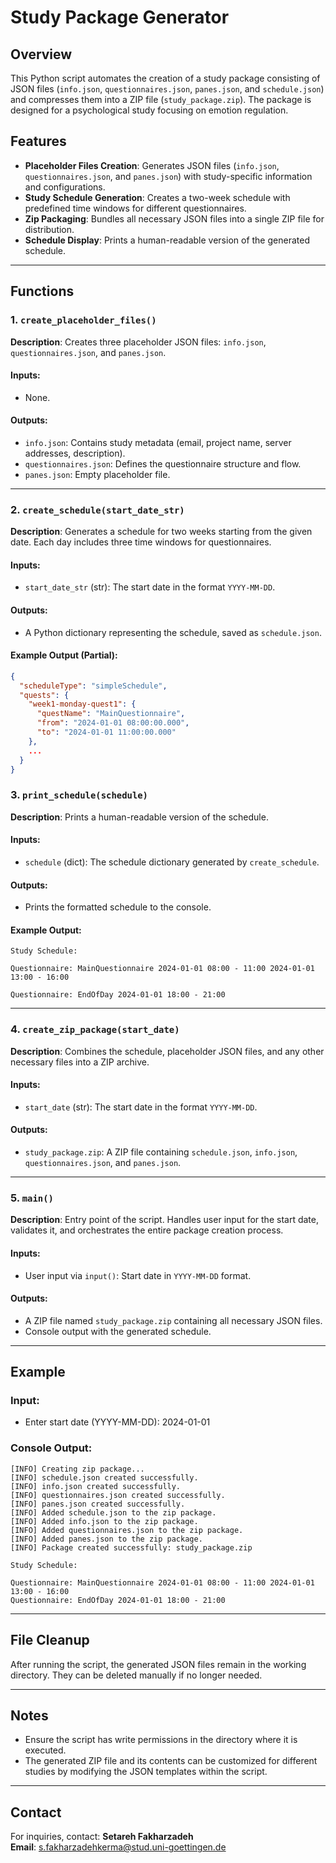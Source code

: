 # Study Package Generator

## Overview
This Python script automates the creation of a study package consisting of JSON files (`info.json`, `questionnaires.json`, `panes.json`, and `schedule.json`) and compresses them into a ZIP file (`study_package.zip`). The package is designed for a psychological study focusing on emotion regulation.

## Features
- **Placeholder Files Creation**: Generates JSON files (`info.json`, `questionnaires.json`, and `panes.json`) with study-specific information and configurations.
- **Study Schedule Generation**: Creates a two-week schedule with predefined time windows for different questionnaires.
- **Zip Packaging**: Bundles all necessary JSON files into a single ZIP file for distribution.
- **Schedule Display**: Prints a human-readable version of the generated schedule.

---

## Functions

### 1. `create_placeholder_files()`
**Description**: Creates three placeholder JSON files: `info.json`, `questionnaires.json`, and `panes.json`.

#### Inputs:
- None.

#### Outputs:
- `info.json`: Contains study metadata (email, project name, server addresses, description).
- `questionnaires.json`: Defines the questionnaire structure and flow.
- `panes.json`: Empty placeholder file.

---

### 2. `create_schedule(start_date_str)`
**Description**: Generates a schedule for two weeks starting from the given date. Each day includes three time windows for questionnaires.

#### Inputs:
- `start_date_str` (str): The start date in the format `YYYY-MM-DD`.

#### Outputs:
- A Python dictionary representing the schedule, saved as `schedule.json`.

#### Example Output (Partial):
```json
{
  "scheduleType": "simpleSchedule",
  "quests": {
    "week1-monday-quest1": {
      "questName": "MainQuestionnaire",
      "from": "2024-01-01 08:00:00.000",
      "to": "2024-01-01 11:00:00.000"
    },
    ...
  }
}
```
### 3. `print_schedule(schedule)`
**Description**: Prints a human-readable version of the schedule.

#### Inputs:
- `schedule` (dict): The schedule dictionary generated by `create_schedule`.

#### Outputs:
- Prints the formatted schedule to the console.

#### Example Output:
```
Study Schedule:

Questionnaire: MainQuestionnaire 2024-01-01 08:00 - 11:00 2024-01-01 13:00 - 16:00

Questionnaire: EndOfDay 2024-01-01 18:00 - 21:00

```

---

### 4. `create_zip_package(start_date)`
**Description**: Combines the schedule, placeholder JSON files, and any other necessary files into a ZIP archive.

#### Inputs:
- `start_date` (str): The start date in the format `YYYY-MM-DD`.

#### Outputs:
- `study_package.zip`: A ZIP file containing `schedule.json`, `info.json`, `questionnaires.json`, and `panes.json`.

---

### 5. `main()`
**Description**: Entry point of the script. Handles user input for the start date, validates it, and orchestrates the entire package creation process.

#### Inputs:
- User input via `input()`: Start date in `YYYY-MM-DD` format.

#### Outputs:
- A ZIP file named `study_package.zip` containing all necessary JSON files.
- Console output with the generated schedule.

---

## Example

### Input:
- Enter start date (YYYY-MM-DD): 2024-01-01


### Console Output:
```
[INFO] Creating zip package... 
[INFO] schedule.json created successfully. 
[INFO] info.json created successfully. 
[INFO] questionnaires.json created successfully. 
[INFO] panes.json created successfully. 
[INFO] Added schedule.json to the zip package. 
[INFO] Added info.json to the zip package. 
[INFO] Added questionnaires.json to the zip package. 
[INFO] Added panes.json to the zip package.
[INFO] Package created successfully: study_package.zip

Study Schedule:

Questionnaire: MainQuestionnaire 2024-01-01 08:00 - 11:00 2024-01-01 13:00 - 16:00
Questionnaire: EndOfDay 2024-01-01 18:00 - 21:00
```

---

## File Cleanup
After running the script, the generated JSON files remain in the working directory. They can be deleted manually if no longer needed.

---

## Notes
- Ensure the script has write permissions in the directory where it is executed.
- The generated ZIP file and its contents can be customized for different studies by modifying the JSON templates within the script.

---
## Contact
For inquiries, contact:
**Setareh Fakharzadeh**  
**Email**: s.fakharzadehkerma@stud.uni-goettingen.de
